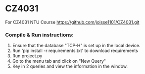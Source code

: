 # CZ4031

For CZ4031 NTU Course
https://github.com/joisse1101/CZ4031.git

### Compile & Run instructions:

1. Ensure that the database "TCP-H" is set up in the local device.
2. Run 'pip install -r requirements.txt' to download requirements
3. Run project.py
4. Go to the menu tab and click on "New Query"
5. Key in 2 queries and view the information in the window.
